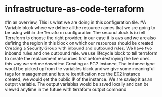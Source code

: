 # infrastructure-as-code-terraform

#In an overview, This is what we are doing in this configuration file.
#A Variable block where we define all the resource names that we are going to be using within the Terraform configuration
The second block is to tell Terraform to choose the right provider, in our case it is aws and we are also defining the region in this block on which our resources should be created
Creating a Security Group with inbound and outbound rules. We have two inbound rules and one outbound rule. we use lifecycle block to tell terraform to create the replacement resources first before destroying the live ones. this way we reduce downtime
Creating an EC2 instance, The instance type would be picked up from the variables block and we give some meaningful tags for management and future identification
nce the EC2 instance created, we would get the public IP of the instance. We are saving it as an output variable. The output variables would be saved locally and can be viewed anytime in the future with terraform output command
